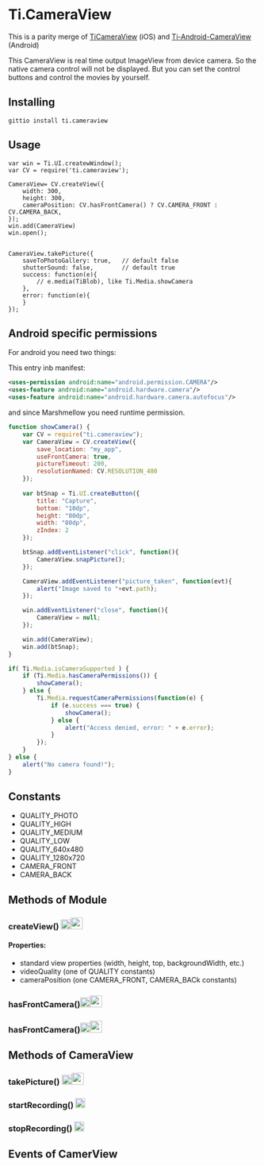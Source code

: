 Ti.CameraView
===========================================

This is a parity merge of [TiCameraView](https://github.com/k0sukey/TiCameraView) (iOS) and [Ti-Android-CameraView
](https://github.com/brownemint/Ti-Android-CameraView) (Android) 

This CameraView is real time output ImageView from device camera. So the native camera control will not be displayed. But you can set the control buttons and control the movies by yourself.

Installing
----------

```
gittio install ti.cameraview
```

Usage
-----

```
var win = Ti.UI.createwWindow();
var CV = require('ti.cameraview');

CameraView= CV.createView({
	width: 300,
	height: 300,
	cameraPosition: CV.hasFrontCamera() ? CV.CAMERA_FRONT : CV.CAMERA_BACK,
});
win.add(CameraView)
win.open();


CameraView.takePicture({
	saveToPhotoGallery: true,	// default false
	shutterSound: false,		// default true
	success: function(e){
		// e.media(TiBlob), like Ti.Media.showCamera
	},
	error: function(e){
	}
});
```

Android specific permissions
----------------------------

For android you need two things:

This entry inb manifest:

```xml
<uses-permission android:name="android.permission.CAMERA"/>
<uses-feature android:name="android.hardware.camera"/>
<uses-feature android:name="android.hardware.camera.autofocus"/>
```
and since Marshmellow you need runtime permission.

```javascript
function showCamera() {
	var CV = require("ti.cameraview");
	var CameraView = CV.createView({
		save_location: "my_app",
		useFrontCamera: true,
		pictureTimeout: 200,
		resolutionNamed: CV.RESOLUTION_480
	});
	
	var btSnap = Ti.UI.createButton({
		title: "Capture",
		bottom: "10dp",
		height: "80dp",
		width: "80dp",
		zIndex: 2
	});

	btSnap.addEventListener("click", function(){
		CameraView.snapPicture();
	});

	CameraView.addEventListener("picture_taken", function(evt){
		alert("Image saved to "+evt.path);
	});

	win.addEventListener("close", function(){
		CameraView = null;
	});

	win.add(CameraView);
	win.add(btSnap);
}

if( Ti.Media.isCameraSupported ) {
	if (Ti.Media.hasCameraPermissions()) {
	    showCamera();
	} else { 
	    Ti.Media.requestCameraPermissions(function(e) {
            if (e.success === true) {
                showCamera();
            } else {
                alert("Access denied, error: " + e.error);
            }
	    });
	}
} else {
	alert("No camera found!");
}
```

Constants
---------




- QUALITY_PHOTO 
- QUALITY_HIGH 
- QUALITY_MEDIUM 
- QUALITY_LOW 
- QUALITY_640x480 
- QUALITY_1280x720
- CAMERA_FRONT
- CAMERA_BACK



Methods of Module
-----------------

### createView() <img src="http://icons.iconarchive.com/icons/uiconstock/socialmedia/512/Apple-icon.png" width=20 /><img src="http://envyandroid.com/content/images/2015/03/android3.png" width=24 />

#### Properties:
- standard view properties (width, height, top, backgroundWidth, etc.)
- videoQuality (one of QUALITY constants)
- cameraPosition (one CAMERA_FRONT, CAMERA_BACk constants)

### hasFrontCamera()<img src="http://icons.iconarchive.com/icons/uiconstock/socialmedia/512/Apple-icon.png" width=20 /><img src="http://envyandroid.com/content/images/2015/03/android3.png" width=24 />
### hasFrontCamera()<img src="http://icons.iconarchive.com/icons/uiconstock/socialmedia/512/Apple-icon.png" width=20 /><img src="http://envyandroid.com/content/images/2015/03/android3.png" width=24 />


Methods of CameraView
--------------------

### takePicture() <img src="http://icons.iconarchive.com/icons/uiconstock/socialmedia/512/Apple-icon.png" width=20 /><img src="http://envyandroid.com/content/images/2015/03/android3.png" width=24 />

### startRecording() <img src="http://icons.iconarchive.com/icons/uiconstock/socialmedia/512/Apple-icon.png" width=20 />

### stopRecording() <img src="http://icons.iconarchive.com/icons/uiconstock/socialmedia/512/Apple-icon.png" width=20 />

Events of CamerView
-------------------